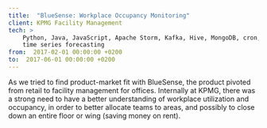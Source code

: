 ```yaml
---
title:  "BlueSense: Workplace Occupancy Monitoring"
client: KPMG Facility Management
tech: >
    Python, Java, JavaScript, Apache Storm, Kafka, Hive, MongoDB, cron, MCMC (PyMC3),
    time series forecasting
from:  2017-02-01 00:00:00 +0200
to:  2017-06-01 00:00:00 +0200
---
```

As we tried to find product-market fit with BlueSense, the product pivoted from retail to facility management for offices. Internally at KPMG, there was a strong need to have a better understanding of workplace utilization and occupancy, in order to better allocate teams to areas, and possibly to close down an entire floor or wing (saving money on rent). 
